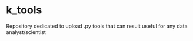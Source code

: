# k_tools
Repository dedicated to upload .py tools that can result useful for any data analyst/scientist
